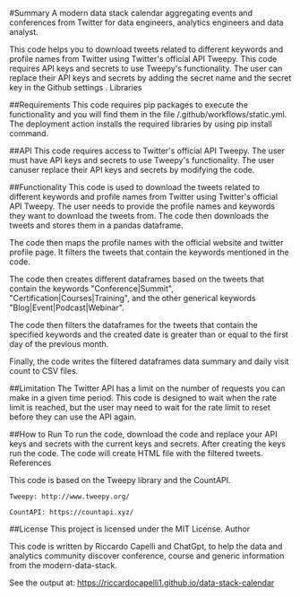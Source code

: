 #Summary
A modern data stack calendar aggregating events and conferences from Twitter for data engineers, analytics engineers and data analyst.

This code helps you to download tweets related to different keywords and profile names from Twitter using Twitter's official API Tweepy. This code requires API keys and secrets to use Tweepy's functionality. The user can replace their API keys and secrets by adding the secret name and the secret key in the Github settings .
Libraries

##Requirements
This code requires pip packages to execute the functionality and you will find them in the file /.github/workflows/static.yml. 
The deployment action installs the required libraries by using pip install command.

##API
This code requires access to Twitter's official API Tweepy. The user must have API keys and secrets to use Tweepy's functionality. The user canuser replace their API keys and secrets by modifying the code.

##Functionality
This code is used to download the tweets related to different keywords and profile names from Twitter using Twitter's official API Tweepy. The user needs to provide the profile names and keywords they want to download the tweets from. The code then downloads the tweets and stores them in a pandas dataframe.

The code then maps the profile names with the official website and twitter profile page. It filters the tweets that contain the keywords mentioned in the code.

The code then creates different dataframes based on the tweets that contain the keywords "Conference|Summit", "Certification|Courses|Training", and the other generical keywords "Blog|Event|Podcast|Webinar".

The code then filters the dataframes for the tweets that contain the specified keywords and the created date is greater than or equal to the first day of the previous month.

Finally, the code writes the filtered dataframes data summary and daily visit count to CSV files.

##Limitation
The Twitter API has a limit on the number of requests you can make in a given time period. This code is designed to wait when the rate limit is reached, but the user may need to wait for the rate limit to reset before they can use the API again.

##How to Run
To run the code, download the code and replace your API keys and secrets with the current keys and secrets. After creating the keys run the code. The code will create HTML file with the filtered tweets.
References

This code is based on the Tweepy library and the CountAPI.

    Tweepy: http://www.tweepy.org/

    CountAPI: https://countapi.xyz/

##License
This project is licensed under the MIT License.
Author

This code is written by Riccardo Capelli and ChatGpt, to help the data and analytics community discover conference, course and generic information from the modern-data-stack.

See the output at:
https://riccardocapelli1.github.io/data-stack-calendar
